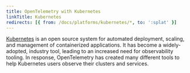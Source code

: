 ```yaml
---
title: OpenTelemetry with Kubernetes
linkTitle: Kubernetes
redirects: [{ from: /docs/platforms/kubernetes/*, to: ':splat' }]
---
```


[Kubernetes](https://kubernetes.io/) is an open source system for automated
deployment, scaling, and management of containerized applications. It has become
a widely-adopted, industry tool, leading to an increased need for observability
tooling. In response, OpenTelemetry has created many different tools to help
Kubernetes users observe their clusters and services.
